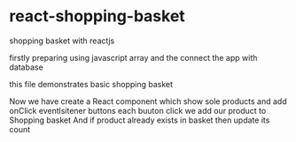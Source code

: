 # react-shopping-basket
shopping basket with reactjs

firstly preparing using javascript array and the connect the app with database

this file demonstrates basic shopping basket

Now we have create a React component which show sole products and add onClick eventlsitener buttons
each buuton click we add our product to Shopping basket
And if product already exists in basket then update its count

